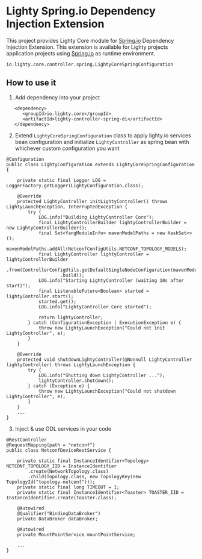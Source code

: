 Lighty Spring.io Dependency Injection Extension
===============================================
This project provides Lighty Core module for
[Spring.io](https://spring.io/)
Dependency Injection Extension. This extension is available for Lighty projects
application projects using [Spring.io](https://spring.io/) as runtime environment.

```
io.lighty.core.controller.spring.LightyCoreSpringConfiguration
```

How to use it
-------------
1. Add dependency into your project
```
   <dependency>
      <groupId>io.lighty.core</groupId>
      <artifactId>lighty-controller-spring-di</artifactId>
   </dependency>
```

2. Extend ```LightyCoreSpringConfiguration``` class to apply lighty.io services bean configuration and 
initialize ```LightyController``` as spring bean with whichever custom configuration you want
```
@Configuration
public class LightyConfiguration extends LightyCoreSpringConfiguration {

    private static final Logger LOG = LoggerFactory.getLogger(LightyConfiguration.class);

    @Override
    protected LightyController initLightyController() throws LightyLaunchException, InterruptedException {
        try {
            LOG.info("Building LightyController Core");
            final LightyControllerBuilder lightyControllerBuilder = new LightyControllerBuilder();
            final Set<YangModuleInfo> mavenModelPaths = new HashSet<>();
            mavenModelPaths.addAll(NetconfConfigUtils.NETCONF_TOPOLOGY_MODELS);
            final LightyController lightyController = lightyControllerBuilder
                    .from(ControllerConfigUtils.getDefaultSingleNodeConfiguration(mavenModelPaths))
                    .build();
            LOG.info("Starting LightyController (waiting 10s after start)");
            final ListenableFuture<Boolean> started = lightyController.start();
            started.get();
            LOG.info("LightyController Core started");

            return lightyController;
        } catch (ConfigurationException | ExecutionException e) {
            throw new LightyLaunchException("Could not init LightyController", e);
        }
    }

    @Override
    protected void shutdownLightyController(@Nonnull LightyController lightyController) throws LightyLaunchException {
        try {
            LOG.info("Shutting down LightyController ...");
            lightyController.shutdown();
        } catch (Exception e) {
            throw new LightyLaunchException("Could not shutdown LightyController", e);
        }
    }
    ...
}
```

3. Inject & use ODL services in your code
```
@RestController
@RequestMapping(path = "netconf")
public class NetconfDeviceRestService {

    private static final InstanceIdentifier<Topology> NETCONF_TOPOLOGY_IID = InstanceIdentifier
        .create(NetworkTopology.class)
        .child(Topology.class, new TopologyKey(new TopologyId("topology-netconf")));
    private static final long TIMEOUT = 1;
    private static final InstanceIdentifier<Toaster> TOASTER_IID = InstanceIdentifier.create(Toaster.class);

    @Autowired
    @Qualifier("BindingDataBroker")
    private DataBroker dataBroker;

    @Autowired
    private MountPointService mountPointService;

    ...
}
```
